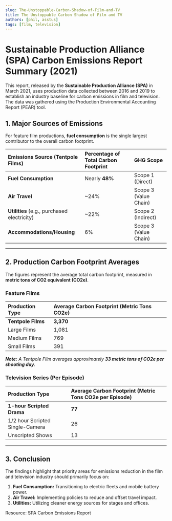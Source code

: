 ```yaml
---
slug: The-Unstoppable-Carbon-Shadow-of-Film-and-TV
title: The Unstoppable Carbon Shadow of Film and TV
authors: [phil, asstus]
tags: [film, television]
---
```


# Sustainable Production Alliance (SPA) Carbon Emissions Report Summary (2021)

This report, released by the **Sustainable Production Alliance (SPA)** in March 2021, uses production data collected between 2016 and 2019 to establish an industry baseline for carbon emissions in film and television. The data was gathered using the Production Environmental Accounting Report (PEAR) tool.

<!-- truncate -->

## 1. Major Sources of Emissions

For feature film productions, **fuel consumption** is the single largest contributor to the overall carbon footprint.

| Emissions Source (Tentpole Films) | Percentage of Total Carbon Footprint | GHG Scope |
| :--- | :--- | :--- |
| **Fuel Consumption** | Nearly **48%** | Scope 1 (Direct) |
| **Air Travel** | ~24% | Scope 3 (Value Chain) |
| **Utilities** (e.g., purchased electricity) | ~22% | Scope 2 (Indirect) |
| **Accommodations/Housing** | 6% | Scope 3 (Value Chain) |

---

## 2. Production Carbon Footprint Averages

The figures represent the average total carbon footprint, measured in **metric tons of CO2 equivalent (CO2e)**.

### Feature Films

| Production Type | Average Carbon Footprint (Metric Tons CO2e) |
| :--- | :--- |
| **Tentpole Films** | **3,370** |
| Large Films | 1,081 |
| Medium Films | 769 |
| Small Films | 391 |

***Note:*** *A Tentpole Film averages approximately **33 metric tons of CO2e per shooting day**.*

### Television Series (Per Episode)

| Production Type | Average Carbon Footprint (Metric Tons CO2e per Episode) |
| :--- | :--- |
| **1-hour Scripted Drama** | **77** |
| 1/2 hour Scripted Single-Camera| 26 |
| Unscripted Shows | 13 |

---

## 3. Conclusion

The findings highlight that priority areas for emissions reduction in the film and television industry should primarily focus on:
1.  **Fuel Consumption:** Transitioning to electric fleets and mobile battery power.
2.  **Air Travel:** Implementing policies to reduce and offset travel impact.
3.  **Utilities:** Utilizing cleaner energy sources for stages and offices.  

Resource: SPA Carbon Emissions Report
